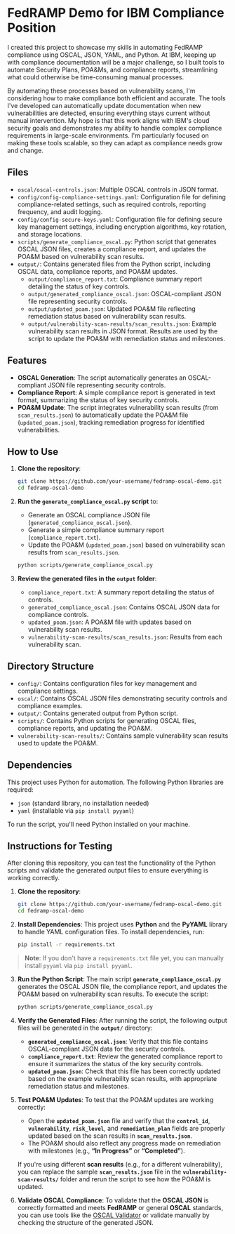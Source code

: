 # FedRAMP Demo for IBM Compliance Position

I created this project to showcase my skills in automating FedRAMP compliance using OSCAL, JSON, YAML, and Python. At IBM, keeping up with compliance documentation will be a major challenge, so I built tools to automate Security Plans, POA&Ms, and compliance reports, streamlining what could otherwise be time-consuming manual processes.
 
By automating these processes based on vulnerability scans, I'm considering how to make compliance both efficient and accurate. The tools I've developed can automatically update documentation when new vulnerabilities are detected, ensuring everything stays current without manual intervention. My hope is that this work aligns with IBM's cloud security goals and demonstrates my ability to handle complex compliance requirements in large-scale environments. I'm particularly focused on making these tools scalable, so they can adapt as compliance needs grow and change.

## Files

- `oscal/oscal-controls.json`: Multiple OSCAL controls in JSON format.
- `config/config-compliance-settings.yaml`: Configuration file for defining compliance-related settings, such as required controls, reporting frequency, and audit logging.
- `config/config-secure-keys.yaml`: Configuration file for defining secure key management settings, including encryption algorithms, key rotation, and storage locations.
- `scripts/generate_compliance_oscal.py`: Python script that generates OSCAL JSON files, creates a compliance report, and updates the POA&M based on vulnerability scan results.
- `output/`: Contains generated files from the Python script, including OSCAL data, compliance reports, and POA&M updates.
   - `output/compliance_report.txt`: Compliance summary report detailing the status of key controls.
   - `output/generated_compliance_oscal.json`: OSCAL-compliant JSON file representing security controls.
   - `output/updated_poam.json`: Updated POA&M file reflecting remediation status based on vulnerability scan results.
   - `output/vulnerability-scan-results/scan_results.json`: Example vulnerability scan results in JSON format. Results are used by the script to update the POA&M with remediation status and milestones.

## Features
- **OSCAL Generation**: The script automatically generates an OSCAL-compliant JSON file representing security controls.
- **Compliance Report**: A simple compliance report is generated in text format, summarizing the status of key security controls.
- **POA&M Update**: The script integrates vulnerability scan results (from `scan_results.json`) to automatically update the POA&M file (`updated_poam.json`), tracking remediation progress for identified vulnerabilities.

## How to Use
1. **Clone the repository**:
   ```bash
   git clone https://github.com/your-username/fedramp-oscal-demo.git
   cd fedramp-oscal-demo
   ```

2. **Run the `generate_compliance_oscal.py` script** to:
   - Generate an OSCAL compliance JSON file (`generated_compliance_oscal.json`).
   - Generate a simple compliance summary report (`compliance_report.txt`).
   - Update the POA&M (`updated_poam.json`) based on vulnerability scan results from `scan_results.json`.

   ```bash
   python scripts/generate_compliance_oscal.py
   ```

3. **Review the generated files in the `output` folder**:
   - `compliance_report.txt`: A summary report detailing the status of controls.
   - `generated_compliance_oscal.json`: Contains OSCAL JSON data for compliance controls.
   - `updated_poam.json`: A POA&M file with updates based on vulnerability scan results.
   - `vulnerability-scan-results/scan_results.json`: Results from each vulnerability scan.

## Directory Structure

- `config/`: Contains configuration files for key management and compliance settings.
- `oscal/`: Contains OSCAL JSON files demonstrating security controls and compliance examples.
- `output/`: Contains generated output from Python script.
- `scripts/`: Contains Python scripts for generating OSCAL files, compliance reports, and updating the POA&M.
- `vulnerability-scan-results/`: Contains sample vulnerability scan results used to update the POA&M.

## Dependencies

This project uses Python for automation. The following Python libraries are required:
- `json` (standard library, no installation needed)
- `yaml` (installable via `pip install pyyaml`)

To run the script, you'll need Python installed on your machine.

## Instructions for Testing

After cloning this repository, you can test the functionality of the Python scripts and validate the generated output files to ensure everything is working correctly.

1. **Clone the repository**:
   ```bash
   git clone https://github.com/your-username/fedramp-oscal-demo.git
   cd fedramp-oscal-demo
2. **Install Dependencies**:
   This project uses **Python** and the **PyYAML** library to handle YAML configuration files. To install dependencies, run:
   ```bash
   pip install -r requirements.txt

> **Note**: If you don't have a `requirements.txt` file yet, you can manually install `pyyaml` via `pip install pyyaml`.

3. **Run the Python Script**:
   The main script **`generate_compliance_oscal.py`** generates the OSCAL JSON file, the compliance report, and updates the POA&M based on vulnerability scan results. To execute the script:
   ```bash
   python scripts/generate_compliance_oscal.py

4. **Verify the Generated Files**:
   After running the script, the following output files will be generated in the **`output/`** directory:
   - **`generated_compliance_oscal.json`**: Verify that this file contains OSCAL-compliant JSON data for the security controls.
   - **`compliance_report.txt`**: Review the generated compliance report to ensure it summarizes the status of the key security controls.
   - **`updated_poam.json`**: Check that this file has been correctly updated based on the example vulnerability scan results, with appropriate remediation status and milestones.

5. **Test POA&M Updates**:
   To test that the POA&M updates are working correctly:
   - Open the **`updated_poam.json`** file and verify that the **`control_id`**, **`vulnerability`**, **`risk_level`**, and **`remediation_plan`** fields are properly updated based on the scan results in **`scan_results.json`**.
   - The POA&M should also reflect any progress made on remediation with milestones (e.g., **“In Progress”** or **“Completed”**).
   
   If you're using different **scan results** (e.g., for a different vulnerability), you can replace the sample **`scan_results.json`** file in the **`vulnerability-scan-results/`** folder and rerun the script to see how the POA&M is updated.

6. **Validate OSCAL Compliance**:
   To validate that the **OSCAL JSON** is correctly formatted and meets **FedRAMP** or general **OSCAL** standards, you can use tools like the [OSCAL Validator](https://csrc.nist.gov/projects/risk-management) or validate manually by checking the structure of the generated JSON.


